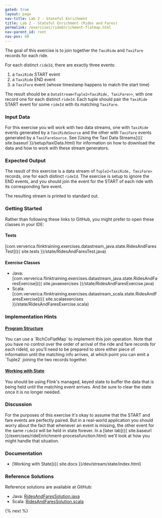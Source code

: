 ```yaml
---
gated: true
layout: page
nav-title: Lab 2 - Stateful Enrichment
title: Lab 2 - Stateful Enrichment (Rides and Fares)
permalink: /exercises/rideEnrichment-flatmap.html
nav-parent_id: root
nav-pos: 40
---
```


The goal of this exercise is to join together the `TaxiRide` and `TaxiFare` records for each ride.

For each distinct `rideId`, there are exactly three events:

1. a `TaxiRide` START event
1. a `TaxiRide` END event
1. a `TaxiFare` event (whose timestamp happens to match the start time)

The result should be a `DataStream<Tuple2<TaxiRide, TaxiFare>>`, with one record one for each distinct `rideId`. Each tuple should pair the `TaxiRide` START event for some `rideId` with its matching `TaxiFare`.

### Input Data

For this exercise you will work with two data streams, one with `TaxiRide` events generated by a `TaxiRideSource` and the other with `TaxiFare` events generated by a `TaxiFareSource`. See [Using the Taxi Data Streams]({{ site.baseurl }}/setup/taxiData.html) for information on how to download the data and how to work with these stream generators.

### Expected Output

The result of this exercise is a data stream of `Tuple2<TaxiRide, TaxiFare>` records, one for each distinct `rideId`. The exercise is setup to ignore the END events, and you should join the event for the START of each ride with its corresponding fare event.

The resulting stream is printed to standard out.

### Getting Started

Rather than following these links to GitHub, you might prefer to open these classes in your IDE:

#### Tests

[com.ververica.flinktraining.exercises.datastream_java.state.RidesAndFaresTest]({{ site.tests }}/state/RidesAndFaresTest.java)

#### Exercise Classes

- Java: [com.ververica.flinktraining.exercises.datastream_java.state.RidesAndFaresExercise]({{ site.javaexercises }}/state/RidesAndFaresExercise.java)
- Scala: [com.ververica.flinktraining.exercises.datastream_scala.state.RidesAndFaresExercise]({{ site.scalaexercises }}/state/RidesAndFaresExercise.scala)


### Implementation Hints

<div class="panel-group" id="accordion" role="tablist" aria-multiselectable="true">
  <div class="panel panel-default">
    <div class="panel-heading" role="tab" id="headingOne">
      <h4 class="panel-title">
        <a class="collapsed" role="button" data-toggle="collapse" data-parent="#accordion" href="#collapseOne" aria-expanded="false" aria-controls="collapseOne">
Program Structure
        </a>
      </h4>
    </div>
    <div id="collapseOne" class="panel-collapse collapse" role="tabpanel" aria-labelledby="headingOne">
      <div class="panel-body" markdown="span">
You can use a `RichCoFlatMap` to implement this join operation. Note that you have no control over the order of arrival of the ride and fare records for each rideId, so you'll need to be prepared to store either piece of information until the matching info arrives, at which point you can emit a `Tuple2<TaxiRide, TaxiFare>` joining the two records together.
      </div>
    </div>
  </div>
  <div class="panel panel-default">
    <div class="panel-heading" role="tab" id="headingTwo">
      <h4 class="panel-title">
        <a class="collapsed" role="button" data-toggle="collapse" data-parent="#accordion" href="#collapseTwo" aria-expanded="false" aria-controls="collapseTwo">
Working with State
        </a>
      </h4>
    </div>
    <div id="collapseTwo" class="panel-collapse collapse" role="tabpanel" aria-labelledby="headingTwo">
      <div class="panel-body" markdown="span">
You should be using Flink's managed, keyed state to buffer the data that is being held until the matching event arrives. And be sure to clear the state once it is no longer needed.
      </div>
    </div>
  </div>
</div>

### Discussion

For the purposes of this exercise it's okay to assume that the START and fare events are perfectly paired. But in a real-world application you should worry about the fact that whenever an event is missing, the other event for the same `rideId` will be held in state forever. In a [later lab]({{ site.baseurl }}/exercises/rideEnrichment-processfunction.html) we'll look at how you might handle that situation.

### Documentation

- [Working with State]({{ site.docs }}/dev/stream/state/index.html)

### Reference Solutions

Reference solutions are available at GitHub:

- Java: [RidesAndFaresSolution.java]({{site.javasolutions}}/state/RidesAndFaresSolution.java)
- Scala: [RidesAndFaresSolution.scala]({{site.scalasolutions}}/state/RidesAndFaresSolution.scala)

{% next %}
